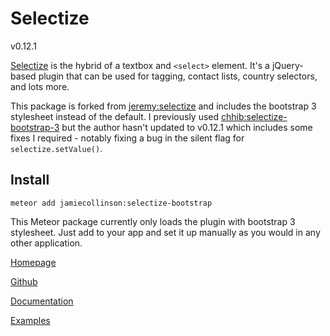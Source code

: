 # Selectize 

v0.12.1

[Selectize](http://brianreavis.github.io/selectize.js/) is the hybrid of a textbox and `<select>` element. It's a jQuery-based plugin that can be used for tagging, contact lists, country selectors, and lots more.

This package is forked from [jeremy:selectize](https://github.com/jshimko/meteor-selectize) and includes the bootstrap 3 stylesheet instead of the default. I previously used [chhib:selectize-bootstrap-3](https://github.com/chhib/meteor-selectize-bootstrap-3) but the author hasn't updated to v0.12.1 which includes some fixes I required - notably fixing a bug in the silent flag for `selectize.setValue()`.

## Install

`meteor add jamiecollinson:selectize-bootstrap`

This Meteor package currently only loads the plugin with bootstrap 3 stylesheet.  Just add to your app and set it up manually as you would in any other application.


[Homepage](http://brianreavis.github.io/selectize.js/)

[Github](https://github.com/brianreavis/selectize.js)

[Documentation](https://github.com/brianreavis/selectize.js/tree/master/docs)  

[Examples](https://github.com/brianreavis/selectize.js/tree/master/examples)



